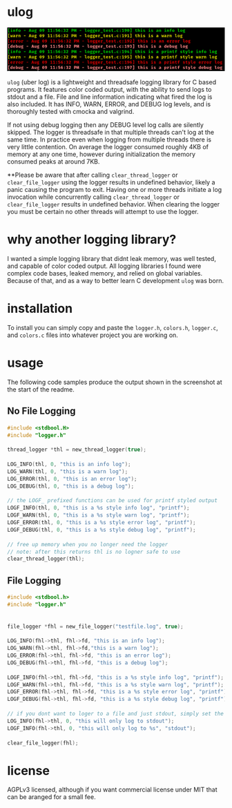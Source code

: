 # ulog

![](./example.png)

`ulog` (uber log) is a lightweight and threadsafe logging library for C based programs. It features color coded output, with the ability to send logs to stdout and a file. File and line information indicating what fired the log is also included. It has INFO, WARN, ERROR, and DEBUG log levels, and is thoroughly tested with cmocka and valgrind. 

If not using debug logging then any DEBUG level log calls are silently skipped. The logger is threadsafe in that multiple threads can't log at the same time. In practice even when logging from multiple threads there is very little contention.  On average the logger consumed roughly 4KB of memory at any one time, however during initialization the memory consumed peaks at around 7KB.

**Please be aware that after calling `clear_thread_logger` or `clear_file_logger` using the logger results in undefined behavior, likely a panic causing the program to exit. Having one or more threads initiate a log invocation while concurrently calling `clear_thread_logger` or `clear_file_logger` results in undefined behavior. When clearing the logger you must be certain no other threads will attempt to use the logger.

# why another logging library?

I wanted a simple logging library that didnt leak memory, was well tested, and capable of color coded output. All logging libraries I found were complex code bases, leaked memory, and relied on global variables. Because of that, and as a way to better learn C development `ulog` was born.

# installation

To install you can simply copy and paste the `logger.h`, `colors.h`, `logger.c`, and `colors.c` files into whatever project you are working on.

# usage

The following code samples produce the output shown in the screenshot at the start of the readme.

## No File Logging

```C
#include <stdbool.H>
#include "logger.h"

thread_logger *thl = new_thread_logger(true);

LOG_INFO(thl, 0, "this is an info log");
LOG_WARN(thl, 0, "this is a warn log");
LOG_ERROR(thl, 0, "this is an error log");
LOG_DEBUG(thl, 0, "this is a debug log");

// the LOGF_ prefixed functions can be used for printf styled output
LOGF_INFO(thl, 0, "this is a %s style info log", "printf");
LOGF_WARN(thl, 0, "this is a %s style warn log", "printf");
LOGF_ERROR(thl, 0, "this is a %s style error log", "printf");
LOGF_DEBUG(thl, 0, "this is a %s style debug log", "printf");

// free up memory when you no longer need the logger
// note: after this returns thl is no logner safe to use
clear_thread_logger(thl);
```

## File Logging

```C
#include <stdbool.h>
#include "logger.h"


file_logger *fhl = new_file_logger("testfile.log", true);

LOG_INFO(fhl->thl, fhl->fd, "this is an info log");
LOG_WARN(fhl->thl, fhl->fd,"this is a warn log");
LOG_ERROR(fhl->thl, fhl->fd, "this is an error log");
LOG_DEBUG(fhl->thl, fhl->fd, "this is a debug log");

LOGF_INFO(fhl->thl, fhl->fd, "this is a %s style info log", "printf");
LOGF_WARN(fhl->thl, fhl->fd, "this is a %s style warn log", "printf");
LOGF_ERROR(fhl->thl, fhl->fd, "this is a %s style error log", "printf");
LOGF_DEBUG(fhl->thl, fhl->fd, "this is a %s style debug log", "printf");

// if you dont want to loger to a file and just stdout, simply set the `fhl->fd` value to 0
LOG_INFO(fhl->thl, 0, "this will only log to stdout");
LOGF_INFO(fhl->thl, 0, "this will only log to %s", "stdout");

clear_file_logger(fhl);
```

# license

AGPLv3 licensed, although if you want commercial license under MIT that can be aranged for a small fee.